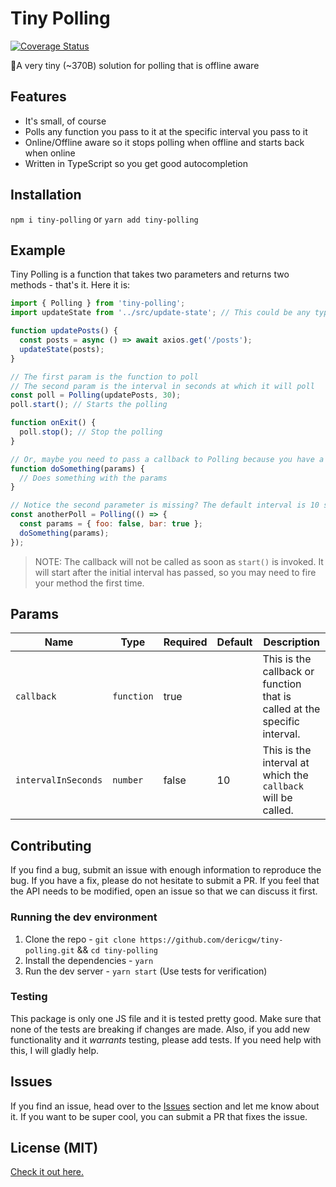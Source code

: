 # Tiny Polling

[![Coverage Status](https://coveralls.io/repos/github/dericgw/tiny-polling/badge.svg?branch=master)](https://coveralls.io/github/dericgw/tiny-polling?branch=master)

🎯A very tiny (~370B) solution for polling that is offline aware

## Features
- It's small, of course
- Polls any function you pass to it at the specific interval you pass to it
- Online/Offline aware so it stops polling when offline and starts back when online
- Written in TypeScript so you get good autocompletion

## Installation
`npm i tiny-polling` or `yarn add tiny-polling`

## Example
Tiny Polling is a function that takes two parameters and returns two methods - that's it. Here it is:

```js
import { Polling } from 'tiny-polling';
import updateState from '../src/update-state'; // This could be any type of state updater like Redux, etc.

function updatePosts() {
  const posts = async () => await axios.get('/posts');
  updateState(posts);
}

// The first param is the function to poll
// The second param is the interval in seconds at which it will poll
const poll = Polling(updatePosts, 30);
poll.start(); // Starts the polling

function onExit() {
  poll.stop(); // Stop the polling
}

// Or, maybe you need to pass a callback to Polling because you have a function that takes arguments
function doSomething(params) {
  // Does something with the params
}

// Notice the second parameter is missing? The default interval is 10 seconds
const anotherPoll = Polling(() => {
  const params = { foo: false, bar: true };
  doSomething(params);
});
```

> NOTE: The callback will not be called as soon as `start()` is invoked. It will start after the
> initial interval has passed, so you may need to fire your method the first time.

## Params
| Name | Type | Required | Default | Description |
|---------------------|------------|----------|---------|---------------------------------------------------------------------------|
| `callback` | `function` | true |  | This is the callback or function that is called at the specific interval. |
| `intervalInSeconds` | `number` | false | 10 | This is the interval at which the `callback` will be called. |

## Contributing
If you find a bug, submit an issue with enough information to reproduce the bug. If you have a fix, please do not 
hesitate to submit a PR. If you feel that the API needs to be modified, open an issue so that we can discuss it first.

### Running the dev environment
1. Clone the repo - `git clone https://github.com/dericgw/tiny-polling.git` && `cd tiny-polling`
2. Install the dependencies - `yarn`
3. Run the dev server - `yarn start` (Use tests for verification)

### Testing
This package is only one JS file and it is tested pretty good. Make sure that none of the tests are breaking if changes
are made. Also, if you add new functionality and it *warrants* testing, please add tests. If you need help with this, I
will gladly help.

## Issues
If you find an issue, head over to the [Issues](https://github.com/dericgw/tiny-polling/issues) section and let me 
know about it. If you want to be super cool, you can submit a PR that fixes the issue.

## License (MIT)
[Check it out here.](./LICENSE.md)
